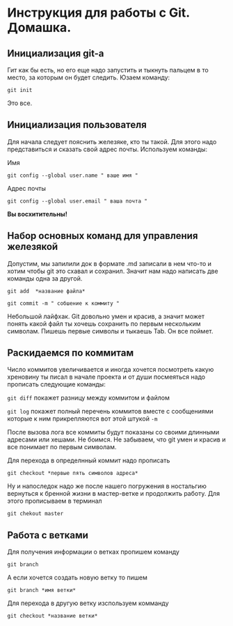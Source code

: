 # Инструкция для работы с Git. Домашка.

## Инициализация git-a

Гит как бы есть, но его еще надо запустить и тыкнуть пальцем в то место, за которым он будет следить. Юзаем команду:

```git init```

Это все. 

## Инициализация пользователя

Для начала следует пояснить железяке, кто ты такой. Для этого надо представиться и сказать свой адрес почты. Используем команды:

Имя

```git config --global user.name " ваше имя "```

Адрес почты

```git config --global user.email " ваша почта "```

**Вы восхитительны!**

## Набор основных команд для управления железякой

Допустим, мы запилили док в формате .md записали в нем что-то и хотим чтобы git это схавал и сохранил. Значит нам надо написать две команды одна за другой.

```git add  *название файла*```

```git commit -m " собшение к коммиту "```

Небольшой лайфхак. Git довольно умен и красив, а значит может понять какой файл ты хочешь сохранить по первым нескольким символам. Пишешь первые символы и тыкаешь Tab. Он все поймет.

## Раскидаемся по коммитам

Число коммитов увеличивается и иногда хочется посмотреть какую хреновину ты писал в начале проекта и от души посмеяться надо прописать следующие команды:

```git diff``` покажет разницу между коммитом и файлом

```git log``` покажет полный перечень коммитов вместе с сообщениями которые к ним прикрепляются вот этой штукой ```-m```

После вызова лога все коммиты будут показаны со своими длинными адресами или хешами. Не боимся. Не забываем, что git умен и красив и все понимает по первым символам.

Для перехода в определнный коммит надо прописать 

```git checkout *первые пять символов адреса*```

Ну и напоследок надо же после нашего погружения в ностальгию вернуться к бренной жизни в мастер-ветке и продолжить работу. Для этого прописываем в терминал

```git chekout master```

## Работа с ветками

Для получения информации о ветках пропишем команду

```git branch```

А если хочется создать новую ветку то пишем

```git branch *имя ветки*```

Для перехода в другую ветку изспользуем комманду

```git checkout *название ветки*```